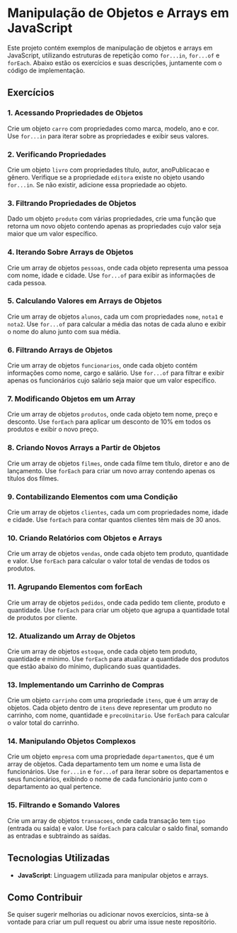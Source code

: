 # Manipulação de Objetos e Arrays em JavaScript

Este projeto contém exemplos de manipulação de objetos e arrays em JavaScript, utilizando estruturas de repetição como `for...in`, `for...of` e `forEach`. Abaixo estão os exercícios e suas descrições, juntamente com o código de implementação.

## Exercícios

### 1. Acessando Propriedades de Objetos
Crie um objeto `carro` com propriedades como marca, modelo, ano e cor. Use `for...in` para iterar sobre as propriedades e exibir seus valores.

### 2. Verificando Propriedades
Crie um objeto `livro` com propriedades título, autor, anoPublicacao e gênero. Verifique se a propriedade `editora` existe no objeto usando `for...in`. Se não existir, adicione essa propriedade ao objeto.

### 3. Filtrando Propriedades de Objetos
Dado um objeto `produto` com várias propriedades, crie uma função que retorna um novo objeto contendo apenas as propriedades cujo valor seja maior que um valor específico.

### 4. Iterando Sobre Arrays de Objetos
Crie um array de objetos `pessoas`, onde cada objeto representa uma pessoa com nome, idade e cidade. Use `for...of` para exibir as informações de cada pessoa.

### 5. Calculando Valores em Arrays de Objetos
Crie um array de objetos `alunos`, cada um com propriedades `nome`, `nota1` e `nota2`. Use `for...of` para calcular a média das notas de cada aluno e exibir o nome do aluno junto com sua média.

### 6. Filtrando Arrays de Objetos
Crie um array de objetos `funcionarios`, onde cada objeto contém informações como nome, cargo e salário. Use `for...of` para filtrar e exibir apenas os funcionários cujo salário seja maior que um valor específico.

### 7. Modificando Objetos em um Array
Crie um array de objetos `produtos`, onde cada objeto tem nome, preço e desconto. Use `forEach` para aplicar um desconto de 10% em todos os produtos e exibir o novo preço.

### 8. Criando Novos Arrays a Partir de Objetos
Crie um array de objetos `filmes`, onde cada filme tem título, diretor e ano de lançamento. Use `forEach` para criar um novo array contendo apenas os títulos dos filmes.

### 9. Contabilizando Elementos com uma Condição
Crie um array de objetos `clientes`, cada um com propriedades nome, idade e cidade. Use `forEach` para contar quantos clientes têm mais de 30 anos.

### 10. Criando Relatórios com Objetos e Arrays
Crie um array de objetos `vendas`, onde cada objeto tem produto, quantidade e valor. Use `forEach` para calcular o valor total de vendas de todos os produtos.

### 11. Agrupando Elementos com forEach
Crie um array de objetos `pedidos`, onde cada pedido tem cliente, produto e quantidade. Use `forEach` para criar um objeto que agrupa a quantidade total de produtos por cliente.

### 12. Atualizando um Array de Objetos
Crie um array de objetos `estoque`, onde cada objeto tem produto, quantidade e mínimo. Use `forEach` para atualizar a quantidade dos produtos que estão abaixo do mínimo, duplicando suas quantidades.

### 13. Implementando um Carrinho de Compras
Crie um objeto `carrinho` com uma propriedade `itens`, que é um array de objetos. Cada objeto dentro de `itens` deve representar um produto no carrinho, com nome, quantidade e `precoUnitario`. Use `forEach` para calcular o valor total do carrinho.

### 14. Manipulando Objetos Complexos
Crie um objeto `empresa` com uma propriedade `departamentos`, que é um array de objetos. Cada departamento tem um nome e uma lista de funcionários. Use `for...in` e `for...of` para iterar sobre os departamentos e seus funcionários, exibindo o nome de cada funcionário junto com o departamento ao qual pertence.

### 15. Filtrando e Somando Valores
Crie um array de objetos `transacoes`, onde cada transação tem `tipo` (entrada ou saída) e valor. Use `forEach` para calcular o saldo final, somando as entradas e subtraindo as saídas.

## Tecnologias Utilizadas

- **JavaScript**: Linguagem utilizada para manipular objetos e arrays.

## Como Contribuir

Se quiser sugerir melhorias ou adicionar novos exercícios, sinta-se à vontade para criar um pull request ou abrir uma issue neste repositório.

